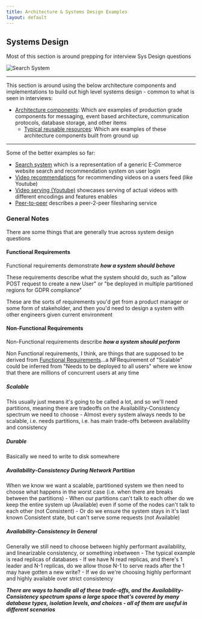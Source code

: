 ```yaml
---
title: Architecture & Systems Design Examples
layout: default
---
```


## Systems Design
Most of this section is around prepping for interview Sys Design questions

![Search System](/img/SysArchTemplate-ECommerce%20Search%20System.drawio.png)

---
This section is around using the below architecture components and implementations to build out high level systems design - common to what is seen in interviews:
- [Architecture components](/docs/architecture_components/index.md): Which are examples of production grade components for messaging, event based architecture, communication protocols, database storage, and other items
    - [Typical reusable resources](/docs/architecture_components/typical_reusable_resources/index.md): Which are examples of these architecture components built from ground up
<!-- - [Implementations](/docs/implementations/index.md) -->

---
Some of the better examples so far:
- [Search system](/docs/design_systems/search_system/index.md) which is a representation of a generic E-Commerce website search and recommendation system on user login
- [Video recommendations](/docs/design_systems/video_recommendations/index.md) for recommending videos on a users feed (like Youtube)
- [Video serving (Youtube)](/docs/design_systems/youtube/index.md) showcases serving of actual videos with different encodings and features enables
- [Peer-to-peer](/docs/design_systems/p2p/index.md) describes a peer-2-peer filesharing service

### General Notes
There are some things that are generally true across system design questions

#### Functional Requirements
Functional requirements demonstrate ***how a system should behave***

These requirements describe what the system should do, such as "allow POST request to create a new User" or "be deployed in multiple partitioned regions for GDPR compliance" 

These are the sorts of requirements you'd get from a product manager or some form of stakeholder, and then you'd need to design a system with other engineers given current environment

#### Non-Functional Requirements
Non-Functional requirements describe ***how a system should perform***

Non Functional requirements, I think, are things that are supposed to be derived from [Functional Requirements](#functional-requirements)...a NFRequirement of "Scalable" could be inferred from "Needs to be deployed to all users" where we know that there are millions of concurrent users at any time



##### Scalable
This usually just means it's going to be called a lot, and so we'll need partitions, meaning there are tradeoffs on the Availability-Consistency spectrum we need to choose
    - Almost every system always needs to be scalable, i.e. needs partitions, i.e. has main trade-offs between availability and consistency

##### Durable
Basically we need to write to disk somewhere

##### Availability-Consistency During Network Partition
When we know we want a scalable, partitioned system we then need to choose what happens in the worst case (i.e. when there are breaks between the partitions)
    - When our partitions can't talk to each other do we keep the entire system up (Available) even if some of the nodes can't talk to each other (not Consistent)
    - Or do we ensure the system stays in it's last known Consistent state, but can't serve some requests (not Available)

##### Availability-Consistency In General
Generally we still need to choose between highly performant availability, and linearizable consistency, or something inbetween
    - The typical example is read replicas of databases
    - If we have N read replicas, and there's 1 leader and N-1 replicas, do we allow those N-1 to serve reads after the 1 may have gotten a new write?
        - If we do we're choosing highly performant and highly available over strict consistency

***There are ways to handle all of these trade-offs, and the Availability-Consistency spectrum spans a large space that's covered by many database types, isolation levels, and choices - all of them are useful in different scenarios***

